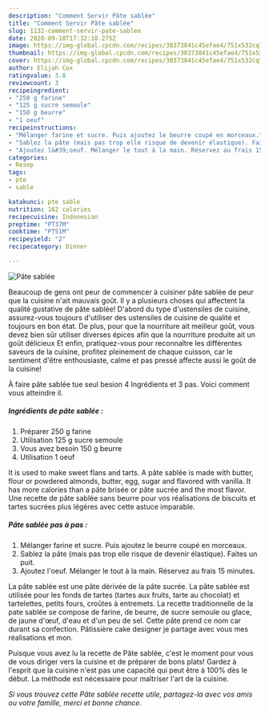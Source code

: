 ```yaml
---
description: "Comment Servir Pâte sablée"
title: "Comment Servir Pâte sablée"
slug: 1132-comment-servir-pate-sablee
date: 2020-09-18T17:32:18.275Z
image: https://img-global.cpcdn.com/recipes/30373841c45efae4/751x532cq70/pate-sablee-photo-principale-de-la-recette.jpg
thumbnail: https://img-global.cpcdn.com/recipes/30373841c45efae4/751x532cq70/pate-sablee-photo-principale-de-la-recette.jpg
cover: https://img-global.cpcdn.com/recipes/30373841c45efae4/751x532cq70/pate-sablee-photo-principale-de-la-recette.jpg
author: Elijah Cox
ratingvalue: 3.8
reviewcount: 3
recipeingredient:
- "250 g farine"
- "125 g sucre semoule"
- "150 g beurre"
- "1 oeuf"
recipeinstructions:
- "Mélanger farine et sucre. Puis ajoutez le beurre coupé en morceaux."
- "Sablez la pâte (mais pas trop elle risque de devenir élastique). Faites un puit."
- "Ajoutez l&#39;oeuf. Mélanger le tout à la main. Réservez au frais 15 minutes."
categories:
- Resep
tags:
- pte
- sable

katakunci: pte sable 
nutrition: 162 calories
recipecuisine: Indonesian
preptime: "PT37M"
cooktime: "PT51M"
recipeyield: "2"
recipecategory: Dinner

---
```



![Pâte sablée](https://img-global.cpcdn.com/recipes/30373841c45efae4/751x532cq70/pate-sablee-photo-principale-de-la-recette.jpg)

Beaucoup de gens ont peur de commencer à cuisiner pâte sablée de peur que la cuisine n'ait mauvais goût. Il y a plusieurs choses qui affectent la qualité gustative de pâte sablée! D'abord du type d'ustensiles de cuisine, assurez-vous toujours d'utiliser des ustensiles de cuisine de qualité et toujours en bon état. De plus, pour que la nourriture ait meilleur goût, vous devez bien sûr utiliser diverses épices afin que la nourriture produite ait un goût délicieux Et enfin, pratiquez-vous pour reconnaître les différentes saveurs de la cuisine, profitez pleinement de chaque cuisson, car le sentiment d'être enthousiaste, calme et pas pressé affecte aussi le goût de la cuisine!

<!--inarticleads1-->

À faire pâte sablée tue seul besion 4 Ingrédients et 3 pas. Voici comment vous atteindre il.

##### Ingrédients de pâte sablée :

1. Préparer 250 g farine
1. Utilisation 125 g sucre semoule
1. Vous avez besoin 150 g beurre
1. Utilisation 1 oeuf


It is used to make sweet flans and tarts. A pâte sablée is made with butter, flour or powdered almonds, butter, egg, sugar and flavored with vanilla. It has more calories than a pâte brisée or pâte sucrée and the most flavor. Une recette de pâte sablée sans beurre pour vos réalisations de biscuits et tartes sucrées plus légères avec cette astuce imparable. 

<!--inarticleads2-->

##### Pâte sablée pas à pas :

1. Mélanger farine et sucre. Puis ajoutez le beurre coupé en morceaux.
1. Sablez la pâte (mais pas trop elle risque de devenir élastique). Faites un puit.
1. Ajoutez l&#39;oeuf. Mélanger le tout à la main. Réservez au frais 15 minutes.


La pâte sablée est une pâte dérivée de la pâte sucrée. La pâte sablée est utilisée pour les fonds de tartes (tartes aux fruits, tarte au chocolat) et tartelettes, petits fours, croûtes à entremets. La recette traditionnelle de la pate sablée se compose de farine, de beurre, de sucre semoule ou glace, de jaune d&#39;œuf, d&#39;eau et d&#39;un peu de sel. Cette pâte prend ce nom car durant sa confection. Pâtissière cake designer je partage avec vous mes réalisations et mon. 

<!--inarticleads1-->

<p>
Puisque vous avez lu la recette de Pâte sablée, c'est le moment pour vous de vous diriger vers la cuisine et de préparer de bons plats! Gardez à l'esprit que la cuisine n'est pas une capacité qui peut être à 100% dès le début. La méthode est nécessaire pour maîtriser l'art de la cuisine.
</p>

<p>
<i>Si vous trouvez cette Pâte sablée recette utile, partagez-la avec vos amis ou votre famille, merci et bonne chance.</i>
</p>

